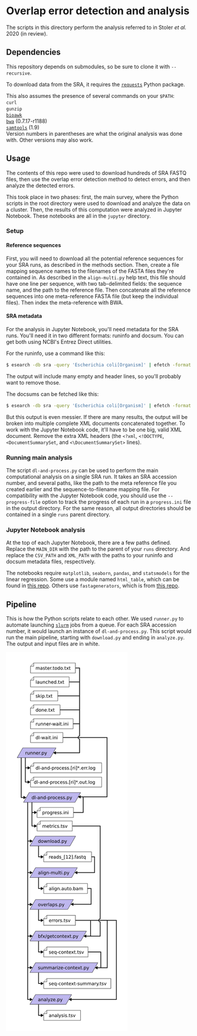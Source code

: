 # Overlap error detection and analysis

The scripts in this directory perform the analysis referred to in Stoler _et al._ 2020 (in review).

## Dependencies

This repository depends on submodules, so be sure to clone it with `--recursive`.

To download data from the SRA, it requires the [`requests`](https://requests.readthedocs.io/en/master/) Python package.

This also assumes the presence of several commands on your `$PATH`:  
`curl`  
`gunzip`  
[`bioawk`](https://github.com/lh3/bioawk)  
[`bwa`](https://github.com/lh3/bwa) (0.7.17-r1188)  
[`samtools`](https://github.com/samtools/samtools) (1.9)  
Version numbers in parentheses are what the original analysis was done with. Other versions may also work.

## Usage

The contents of this repo were used to download hundreds of SRA FASTQ files, then use the overlap error detection method to detect errors, and then analyze the detected errors.

This took place in two phases: first, the main survey, where the Python scripts in the root directory were used to download and analyze the data on a cluster. Then, the results of this computation were analyzed in Jupyter Notebook. These notebooks are all in the `jupyter` directory.

### Setup

#### Reference sequences

First, you will need to download all the potential reference sequences for your SRA runs, as described in the methods section. Then, create a file mapping sequence names to the filenames of the FASTA files they're contained in. As described in the `align-multi.py` help text, this file should have one line per sequence, with two tab-delimited fields: the sequence name, and the path to the reference file. Then concatenate all the reference sequences into one meta-reference FASTA file (but keep the individual files). Then index the meta-reference with BWA.

#### SRA metadata

For the analysis in Jupyter Notebook, you'll need metadata for the SRA runs. You'll need it in two different formats: runinfo and docsum. You can get both using NCBI's Entrez Direct utilities.

For the runinfo, use a command like this:
```bash
$ esearch -db sra -query 'Escherichia coli[Organism]' | efetch -format runinfo > sra.runinfo.csv
```
The output will include many empty and header lines, so you'll probably want to remove those.

The docsums can be fetched like this:
```bash
$ esearch -db sra -query 'Escherichia coli[Organism]' | efetch -format docsum > sra.docsum.raw.xml
```
But this output is even messier. If there are many results, the output will be broken into multiple complete XML documents concatenated together. To work with the Jupyter Notebook code, it'll have to be one big, valid XML document. Remove the extra XML headers (the `<?xml`, `<!DOCTYPE`, `<DocumentSummarySet`, and `<\DocumentSummarySet>` lines).

### Running main analysis

The script `dl-and-process.py` can be used to perform the main computational analysis on a single SRA run. It takes an SRA accession number, and several paths, like the path to the meta reference file you created earlier and the sequence-to-filename mapping file. For compatibility with the Jupyter Notebook code, you should use the `--progress-file` option to track the progress of each run in a `progress.ini` file in the output directory. For the same reason, all output directories should be contained in a single `runs` parent directory.

### Jupyter Notebook analysis

At the top of each Jupyter Notebook, there are a few paths defined. Replace the `MAIN_DIR` with the path to the parent of your `runs` directory. And replace the `CSV_PATH` and `XML_PATH` with the paths to your runinfo and docsum metadata files, respectively.

The notebooks require `matplotlib`, `seaborn`, `pandas`, and `statsmodels` for the linear regression. Some use a module named `html_table`, which can be found in [this repo](https://github.com/NickSto/utillib). Others use `fastagenerators`, which is from [this repo](https://github.com/makovalab-psu/nick-bfx).

## Pipeline

This is how the Python scripts relate to each other. We used `runner.py` to automate launching [`slurm`](https://slurm.schedmd.com/) jobs from a queue. For each SRA accession number, it would launch an instance of `dl-and-process.py`. This script would run the main pipeline, starting with `download.py` and ending in `analyze.py`. The output and input files are in white.

![Pipeline diagram](https://github.com/makovalab-psu/overlaps/raw/master/doc/analysis-flow-v3.75dpi.png "Pipeline diagram")
